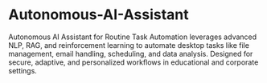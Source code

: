 # Autonomous-AI-Assistant
Autonomous AI Assistant for Routine Task Automation leverages advanced NLP, RAG, and reinforcement learning to automate desktop tasks like file management, email handling, scheduling, and data analysis. Designed for secure, adaptive, and personalized workflows in educational and corporate settings.
